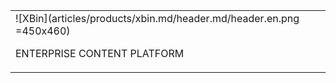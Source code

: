 |   |
|:------|
| ![XBin](articles/products/xbin.md/header.md/header.en.png =450x460) <p>ENTERPRISE CONTENT PLATFORM</p> |
